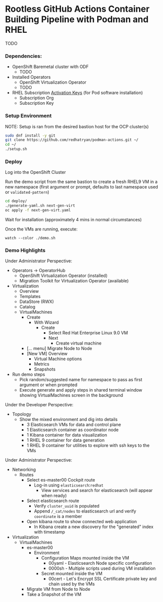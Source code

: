 # Rootless GitHub Actions Container Building Pipeline with Podman and RHEL
TODO

### Dependencies:
* OpenShift Baremetal cluster with ODF
  * TODO
* Installed Operators
  * OpenShift Virtualization Operator
  * TODO
* RHEL Subscription [Activation Keys](https://console.redhat.com/insights/connector/activation-keys) (for Pod software installation)
  * Subscription Org
  * Subscription Key

### Setup Environment
NOTE: Setup is ran from the desired bastion host for the OCP cluster(s)
```sh
sudo dnf install -y git
git clone https://github.com/redhatryan/podman-actions.git ~/
cd ~/
./setup.sh
```

### Deploy
Log into the OpenShift Cluster

Run the demo script from the same bastion to create a fresh RHEL9 VM in a new namespace (first argument or prompt, defaults to last namespace used or ```validated-pattern```)
```sh
cd deploy/
./generate-yaml.sh next-gen-virt
oc apply -f next-gen-virt.yaml
```
Wait for installation (approximately 4 mins in normal circumstances)

Once the VMs are running, execute:
```
watch --color ./demo.sh
```

### Demo Highlights
Under Administrator Perspective:
* Operators -> OperatorHub
  * OpenShift Virtualization Operator (installed)
  * Migration Toolkit for Virtualization Operator (available)
* Virtualization
  * Overview
  * Templates
  * DataStore (RWX)
  * Catalog
  * VirtualMachines
    * Create
      * With Wizard
        * Create
          * Select Red Hat Enterprise Linux 9.0 VM
          * Next
            * Create virtual machine
    * [... menu] Migrate Node to Node
    * [New VM] Overview
      * Virtual Machine options
      * Metrics
      * Snapshots
* Run demo steps 
  * Pick random/suggested name for namespace to pass as first argument or when prompted
  * Execute generate and apply steps in shared terminal window showing VirtualMachines screen in the background 

Under the Developer Perspective:
* Topology
  * Show the mixed environment and dig into details
    * 3 Elasticsearch VMs for data and control plane
    * 1 Elasticsearch container as coordinator node
    * 1 Kibana container for data visualization
    * 1 RHEL 9 container for data generation
    * 1 RHEL 9 container for utilities to explore with ssh keys to the VMs

Under Administrator Perspective:
* Networking
   * Routes
     * Select es-master00 Cockpit route
       * Log-in using ```elasticsearch```:```redhat```
         * View services and search for elasticsearch (will appear when ready)
     * Select elasticsearch route
       * Verify ```cluster_uuid``` is populated
       * Append ```/_cat/nodes``` to elasticsearch url and verify ```coordinate``` is a member
     * Open kibana route to show connected web application
       * In Kibana create a new discovery for the "generated" index with timestamp
* Virtualization
  * VirtualMachines
    * es-master00
      * Environment
        * Configuration Maps mounted inside the VM
          * 00yaml - Elasticsearch Node specific configuration
          * 0000sh - Multiple scripts used during VM installation
        * Secret mounted inside the VM
          * 00cert - Let's Encrypt SSL Certificate private key and chain used by the VMs
    * Migrate VM from Node to Node
    * Take a Snapshot of the VM